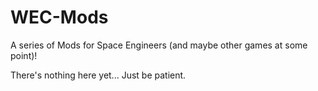 # WEC-Mods

A series of Mods for Space Engineers (and maybe other games at some point)!

There's nothing here yet... Just be patient.
